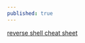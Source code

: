 ```yaml
---
published: true
---
```

[reverse shell cheat sheet](https://pentestmonkey.net/cheat-sheet/shells/reverse-shell-cheat-sheet)
